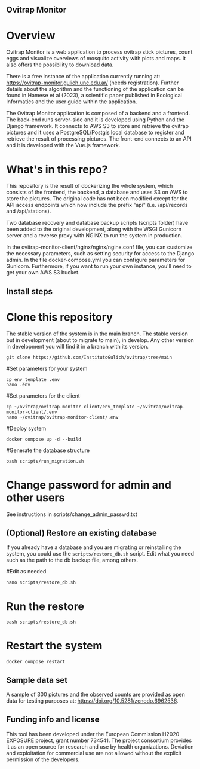 ## Ovitrap Monitor


# Overview

Ovitrap Monitor is a web application to process ovitrap stick pictures, count eggs and visualize overviews of mosquito activity with plots and maps. It also offers the possibility to download data.

There is a free instance of the application currently running at: https://ovitrap-monitor.gulich.unc.edu.ar/ (needs registration). Further details about the algorithm and the functioning of the application can be found in Hamese et al (2023), a scientific paper published in Ecological Informatics and the user guide within the application. 

The Ovitrap Monitor application is composed of a backend and a frontend. The back-end runs server-side and it is developed using Python and the Django framework. It connects to AWS S3 to store and retrieve the ovitrap pictures and it uses a PostgreSQL/Postgis local database to register and retrieve the result of  processing pictures. The front-end connects to an API and it is developed with the Vue.js framework. 

# What's in this repo?

This repository is the result of dockerizing the whole system, which consists of the frontend, the backend, a database and uses S3 on AWS to store the pictures. The original code has not been modified except for the API access endpoints which now include the prefix "api" (i.e. /api/records and /api/stations).

Two database recovery and database backup scripts (scripts folder) have been added to the original development, along with the WSGI Gunicorn server and a reverse proxy with NGINX to run the system in production.

In the ovitrap-monitor-client/nginx/nginx/nginx.conf file, you can customize the necessary parameters, such as setting security for access to the Django admin. In the file docker-compose.yml you can configure parameters for Gunicorn. Furthermore, if you want to run your own instance, you'll need to get your own AWS S3 bucket.

## Install steps

# Clone this repository

The stable version of the system is in the main branch. The stable version but in development (about to migrate to main), in develop. 
Any other version in development you will find it in a branch with its version.

```
git clone https://github.com/InstitutoGulich/ovitrap/tree/main
```

#Set parameters for your system
```
cp env_template .env
nano .env
```

#Set parameters for the client
```
cp ~/ovitrap/ovitrap-monitor-client/env_template ~/ovitrap/ovitrap-monitor-client/.env
nano ~/ovitrap/ovitrap-monitor-client/.env
```

#Deploy system
```
docker compose up -d --build
```

#Generate the database structure
```
bash scripts/run_migration.sh
```

# Change password for admin and other users
See instructions in scripts/change_admin_passwd.txt

## (Optional) Restore an existing database
If you already have a database and you are migrating or reinstalling the system, you could use the `scripts/restore_db.sh` script. Edit what you need such as the path 
to the db backup file, among others.

#Edit as needed
```
nano scripts/restore_db.sh
```

# Run the restore
```
bash scripts/restore_db.sh
```

# Restart the system
```
docker compose restart
```

## Sample data set
A sample of 300 pictures and the observed counts are provided as open data for testing purposes at: https://doi.org/10.5281/zenodo.6962536.

## Funding info and license
This tool has been developed under the European Commission H2020 EXPOSURE project, grant number 734541. The project consortium provides it as an open source for research and use by health organizations. Deviation and exploitation for commercial use are not allowed without the explicit permission of the developers.
